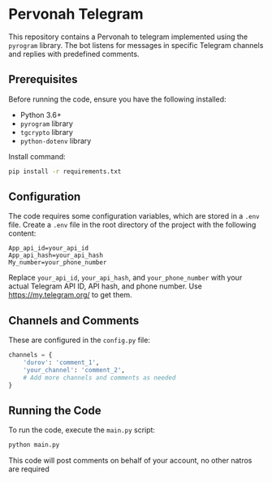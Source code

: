 # Pervonah Telegram

This repository contains a Pervonah to telegram implemented using the `pyrogram` library. The bot listens for messages in specific Telegram channels and replies with predefined comments.

## Prerequisites

Before running the code, ensure you have the following installed:

- Python 3.6+
- `pyrogram` library
- `tgcrypto` library
- `python-dotenv` library

Install command:

```bash
pip install -r requirements.txt
```

## Configuration

The code requires some configuration variables, which are stored in a `.env` file. Create a `.env` file in the root directory of the project with the following content:

```
App_api_id=your_api_id
App_api_hash=your_api_hash
My_number=your_phone_number
```

Replace `your_api_id`, `your_api_hash`, and `your_phone_number` with your actual Telegram API ID, API hash, and phone number.
Use https://my.telegram.org/ to get them.

## Channels and Comments

These are configured in the `config.py` file:

```python
channels = {
    'durov': 'comment_1',
    'your_channel': 'comment_2',
    # Add more channels and comments as needed
}
```

## Running the Code

To run the code, execute the `main.py` script:

```bash
python main.py
```
This code will post comments on behalf of your account, no other natros are required